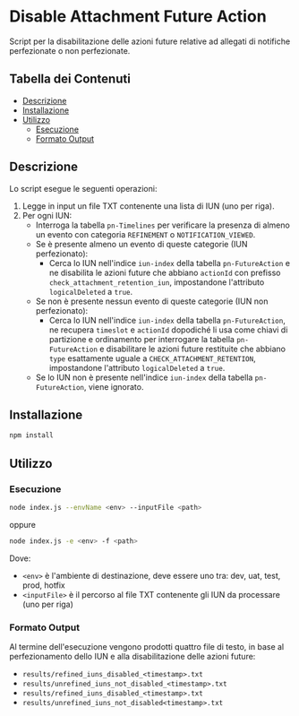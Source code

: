 # Disable Attachment Future Action

Script per la disabilitazione delle azioni future relative ad allegati di notifiche perfezionate o non perfezionate.

## Tabella dei Contenuti

* [Descrizione](#descrizione)
* [Installazione](#installazione)
* [Utilizzo](#utilizzo)
  * [Esecuzione](#esecuzione)
  * [Formato Output](#formato-output)

## Descrizione

Lo script esegue le seguenti operazioni:

1. Legge in input un file TXT contenente una lista di IUN (uno per riga).
2. Per ogni IUN:
   * Interroga la tabella `pn-Timelines` per verificare la presenza di almeno un evento con categoria `REFINEMENT` o `NOTIFICATION_VIEWED`.
   * Se è presente almeno un evento di queste categorie (IUN perfezionato):
     * Cerca lo IUN nell'indice `iun-index` della tabella `pn-FutureAction` e ne disabilita le azioni future che abbiano `actionId` con prefisso `check_attachment_retention_iun`, impostandone l'attributo `logicalDeleted` a `true`.
   * Se non è presente nessun evento di queste categorie (IUN non perfezionato):
     * Cerca lo IUN nell'indice `iun-index` della tabella `pn-FutureAction`, ne recupera `timeslot` e `actionId` dopodiché li usa come chiavi di partizione e ordinamento per interrogare la tabella `pn-FutureAction` e disabilitare le azioni future restituite che abbiano `type` esattamente uguale a `CHECK_ATTACHMENT_RETENTION`, impostandone l'attributo `logicalDeleted` a `true`.
   * Se lo IUN non è presente nell'indice `iun-index` della tabella `pn-FutureAction`, viene ignorato.

## Installazione

```bash
npm install
```

## Utilizzo

### Esecuzione

```bash
node index.js --envName <env> --inputFile <path>
```

oppure

```bash
node index.js -e <env> -f <path>
```

Dove:

* `<env>` è l'ambiente di destinazione, deve essere uno tra: dev, uat, test, prod, hotfix
* `<inputFile>` è il percorso al file TXT contenente gli IUN da processare (uno per riga)

### Formato Output

Al termine dell'esecuzione vengono prodotti quattro file di testo, in base al perfezionamento dello IUN e alla disabilitazione delle azioni future:

* `results/refined_iuns_disabled_<timestamp>.txt`
* `results/unrefined_iuns_not_disabled_<timestamp>.txt`
* `results/refined_iuns_disabled_<timestamp>.txt`
* `results/unrefined_iuns_not_disabled<timestamp>.txt`
